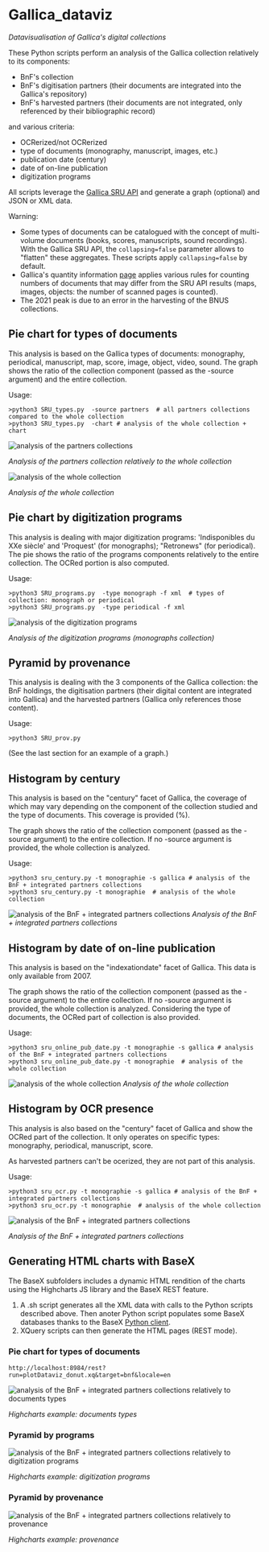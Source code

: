 # Gallica_dataviz
  *Datavisualisation of Gallica's digital collections*

These Python scripts perform an analysis of the Gallica collection relatively to its components:
- BnF's collection 
- BnF's digitisation partners (their documents are integrated into the Gallica's repository)
- BnF's harvested partners (their documents are not integrated, only referenced by their bibliographic record)

and various criteria:
- OCRerized/not OCRerized
- type of documents (monography, manuscript, images, etc.)
- publication date (century)
- date of on-line publication
- digitization programs

All scripts leverage the [Gallica SRU API](https://api.bnf.fr/fr/api-gallica-de-recherche) and generate a graph (optional) and JSON or XML data.

Warning: 
- Some types of documents can be catalogued with the concept of multi-volume documents (books, scores, manuscripts, sound recordings). With the Gallica SRU API, the `collapsing=false` parameter allows to "flatten" these aggregates. These scripts apply `collapsing=false` by default.
- Gallica's quantity information [page](https://gallica.bnf.fr/GallicaEnChiffres) applies various rules for counting numbers of documents that may differ from the SRU API results (maps, images, objects: the number of scanned pages is counted).
- The 2021 peak is due to an error in the harvesting of the BNUS collections.


## Pie chart for types of documents 

This analysis is based on the Gallica types of documents: monography, periodical, manuscript, map, score, image, object, video, sound.
The graph shows the ratio of the collection component (passed as the -source argument) and the entire collection. 

Usage:
``` 
>python3 SRU_types.py  -source partners  # all partners collections compared to the whole collection
>python3 SRU_types.py  -chart # analysis of the whole collection + chart
``` 

![analysis of the partners collections](https://github.com/altomator/Gallica_dataviz/blob/main/pie_by_types/all_by_TYPES_partners.png)

*Analysis of the partners collection relatively to the whole collection*

![analysis of the whole collection](https://github.com/altomator/Gallica_dataviz/blob/main/pie_by_types/all_by_TYPES.jpg)

*Analysis of the whole collection*

## Pie chart by digitization programs

This analysis is dealing with major digitization programs: 'Indisponibles du XXe siècle' and 'Proquest' (for monographs); "Retronews" (for periodical). 
The pie shows the ratio of the programs components relatively to the entire collection. The OCRed portion is also computed.

Usage:
``` 
>python3 SRU_programs.py  -type monograph -f xml  # types of collection: monograph or periodical
>python3 SRU_programs.py  -type periodical -f xml   
``` 

![analysis of the digitization programs](https://github.com/altomator/Gallica_dataviz/blob/main/pie_by_programs/mono.png)

*Analysis of the digitization programs (monographs collection)*

## Pyramid by provenance 

This analysis is dealing with the 3 components of the Gallica collection: the BnF holdings, the digitisation partners (their digital content are integrated into Gallica) and the harvested partners (Gallica only references those content). 

Usage:
``` 
>python3 SRU_prov.py
``` 

(See the last section for an example of a graph.)

## Histogram by century

This analysis is based on the "century" facet of Gallica, the coverage of which may vary depending on the component of the collection studied and the type of documents. This coverage is provided (%).

The graph shows the ratio of the collection component (passed as the -source argument) to the entire collection. If no -source argument is provided, the whole collection is analyzed.

Usage:
``` 
>python3 sru_century.py -t monographie -s gallica # analysis of the BnF + integrated partners collections
>python3 sru_century.py -t monographie  # analysis of the whole collection
```

![analysis of the BnF + integrated partners collections](https://github.com/altomator/Gallica_dataviz/blob/main/histogram_by_century/monographie_by_CENTURY.png)
*Analysis of the BnF + integrated partners collections*

## Histogram by date of on-line publication

This analysis is based on the "indexationdate" facet of Gallica. This data is only available from 2007.

The graph shows the ratio of the collection component (passed as the -source argument) to the entire collection. If no -source argument is provided, the whole collection is analyzed. Considering the type of documents, the OCRed part of collection is also provided.

Usage:
``` 
>python3 sru_online_pub_date.py -t monographie -s gallica # analysis of the BnF + integrated partners collections
>python3 sru_online_pub_date.py -t monographie  # analysis of the whole collection
```

![analysis of the whole collection](https://github.com/altomator/Gallica_dataviz/blob/main/histogram_by_online_pub_date/monographie_by_ONLINE.png)
*Analysis of the whole collection*

## Histogram by OCR presence

This analysis is also based on the "century" facet of Gallica and show the OCRed part of the collection.
It only operates on specific types: monography, periodical, manuscript, score.

As harvested partners can't be ocerized, they are not part of this analysis.

Usage:
``` 
>python3 sru_ocr.py -t monographie -s gallica # analysis of the BnF + integrated partners collections
>python3 sru_ocr.py -t monographie  # analysis of the whole collection
```

![analysis of the BnF + integrated partners collections](https://github.com/altomator/Gallica_dataviz/blob/main/histogram_by_ocr/monographie_by_OCR.png)

*Analysis of the BnF + integrated partners collections*



## Generating HTML charts with BaseX 

The BaseX subfolders includes a dynamic HTML rendition of the charts using the Highcharts JS library and the BaseX REST feature.

1. A .sh script generates all the XML data with calls to the Python scripts described above. Then anoter Python script populates some BaseX databases thanks to the BaseX [Python client](https://pypi.org/project/BaseXClient/).
2. XQuery scripts can then generate the HTML pages (REST mode).


### Pie chart for types of documents 

``` 
http://localhost:8984/rest?run=plotDataviz_donut.xq&target=bnf&locale=en
``` 

![analysis of the BnF + integrated partners collections relatively to documents types](https://github.com/altomator/Gallica_dataviz/blob/main/pie_by_types/highcharts.jpg)

*Highcharts example: documents types*

### Pyramid by programs 

![analysis of the BnF + integrated partners collections relatively to digitization programs](https://github.com/altomator/Gallica_dataviz/blob/main/pie_by_programs/mono_hc.jpg)

*Highcharts example: digitization programs*

### Pyramid by provenance 

![analysis of the BnF + integrated partners collections relatively to provenance](https://github.com/altomator/Gallica_dataviz/blob/main/pyramid_by_provenance/provenance.jpg)

*Highcharts example: provenance*
